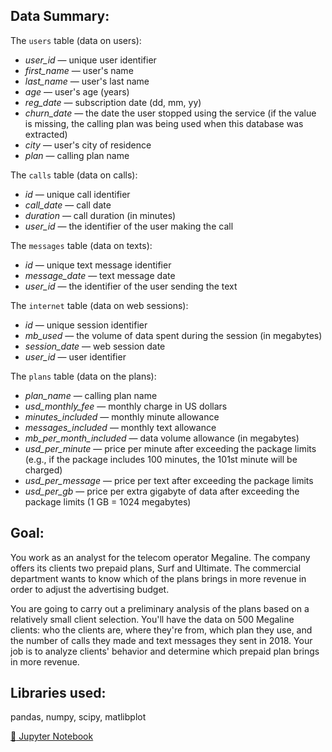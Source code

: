 ## Data Summary:

The `users` table (data on users):
- *user_id* — unique user identifier
- *first_name* — user's name
- *last_name* — user's last name
- *age* — user's age (years)
- *reg_date* — subscription date (dd, mm, yy)
- *churn_date* — the date the user stopped using the service (if the value is missing, the calling plan was being used when this database was extracted)
- *city* — user's city of residence
- *plan* — calling plan name

The `calls` table (data on calls):
- *id* — unique call identifier
- *call_date* — call date
- *duration* — call duration (in minutes)
- *user_id* — the identifier of the user making the call

The `messages` table (data on texts):
- *id* — unique text message identifier
- *message_date* — text message date
- *user_id* — the identifier of the user sending the text

The `internet` table (data on web sessions):
- *id* — unique session identifier
- *mb_used* — the volume of data spent during the session (in megabytes)
- *session_date* — web session date
- *user_id* — user identifier

The `plans` table (data on the plans):
- *plan_name* — calling plan name
- *usd_monthly_fee* — monthly charge in US dollars
- *minutes_included* — monthly minute allowance
- *messages_included* — monthly text allowance
- *mb_per_month_included* — data volume allowance (in megabytes)
- *usd_per_minute* — price per minute after exceeding the package limits (e.g., if the package includes 100 minutes, the 101st minute will be charged)
- *usd_per_message* — price per text after exceeding the package limits
- *usd_per_gb* — price per extra gigabyte of data after exceeding the package limits (1 GB = 1024 megabytes)

## Goal:

You work as an analyst for the telecom operator Megaline. The company offers its clients two prepaid plans, Surf and Ultimate. The commercial department wants to know which of the plans brings in more revenue in order to adjust the advertising budget.

You are going to carry out a preliminary analysis of the plans based on a relatively small client selection. You'll have the data on 500 Megaline clients: who the clients are, where they're from, which plan they use, and the number of calls they made and text messages they sent in 2018. Your job is to analyze clients' behavior and determine which prepaid plan brings in more revenue.

## Libraries used:

pandas, numpy, scipy, matlibplot

[:snake: Jupyter Notebook](./Statistical_Data_Analysis.ipynb)